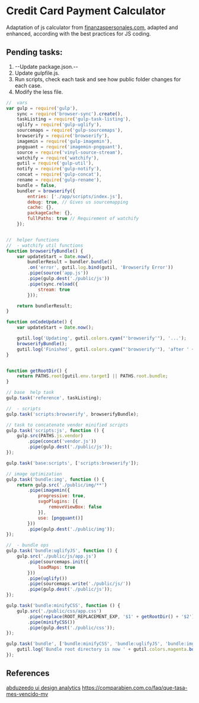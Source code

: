 # Credit Card Payment Calculator
Adaptation of js calculator from [finanzaspersonales.com](http://www.finanzaspersonales.com.co/calculadoras/articulo/tarjeta-credito/39934), adapted and enhanced, according with the best practices for JS coding.

## Pending tasks: 
1. --Update package.json.--
2. Update gulpfile.js.
3. Run scripts, check each task and see how public folder changes for each case.
4. Modify the less file.

```javascript
//  vars
var gulp = require('gulp'),
    sync = require('browser-sync').create(),
    taskListing = require('gulp-task-listing'),
    uglify = require('gulp-uglify'),
    sourcemaps = require('gulp-sourcemaps'),
    browserify = require('browserify'),
    imagemin = require('gulp-imagemin'),
    pngquant = require('imagemin-pngquant'),
    source = require('vinyl-source-stream'),
    watchify = require('watchify'),
    gutil = require('gulp-util'),
    notify = require('gulp-notify'),
    concat = require('gulp-concat'),
    rename = require('gulp-rename'),
    bundle = false,
    bundler = browserify({
        entries: ['./app/scripts/index.js'],
        debug: true, // Gives us sourcemapping
        cache: {},
        packageCache: {},
        fullPaths: true // Requirement of watchify
    });


//  helper functions
//  - watchify util functions
function browserifyBundle() {
    var updateStart = Date.now(),
        bundlerResult = bundler.bundle()
        .on('error', gutil.log.bind(gutil, 'Browserify Error'))
        .pipe(source('app.js'))
        .pipe(gulp.dest('./public/js'))
        .pipe(sync.reload({
            stream: true
        }));

    return bundlerResult;
}

function onCodeUpdate() {
    var updateStart = Date.now();

    gutil.log('Updating', gutil.colors.cyan("'browserify'"), '...');
    browserifyBundle();
    gutil.log('Finished', gutil.colors.cyan("'browserify'"), 'after ' + gutil.colors.magenta((Date.now() - updateStart) + 'ms'));
}


function getRootDir() {
    return PATHS.root[gutil.env.target] || PATHS.root.bundle;
}

// base  help task
gulp.task('reference', taskListing);

//  - scripts
gulp.task('scripts:browserify', browserifyBundle);

// task to concatenate vendor minified scripts
gulp.task('scripts:js', function () {
    gulp.src(PATHS.js.vendor)
        .pipe(concat('vendor.js'))
        .pipe(gulp.dest('./public/js'));
});

gulp.task('base:scripts', ['scripts:browserify']);

// image optimization
gulp.task('bundle:img', function () {
    return gulp.src('./public/img/**')
        .pipe(imagemin({
            progressive: true,
            svgoPlugins: [{
                removeViewBox: false
            }],
            use: [pngquant()]
        }))
        .pipe(gulp.dest('./public/img'));
});

//  - bundle ops
gulp.task('bundle:uglifyJS', function () {
    gulp.src('./public/js/app.js')
        .pipe(sourcemaps.init({
            loadMaps: true
        }))
        .pipe(uglify())
        .pipe(sourcemaps.write('./public/js/'))
        .pipe(gulp.dest('./public/js'));
});

gulp.task('bundle:minifyCSS', function () {
    gulp.src('./public/css/app.css')
        .pipe(replace(ROOT_REPLACEMENT_EXP, '$1' + getRootDir() + '$2'))
        .pipe(minifyCSS())
        .pipe(gulp.dest('./public/css'));
});

gulp.task('bundle', ['bundle:minifyCSS', 'bundle:uglifyJS', 'bundle:img'], function () {
    gutil.log('Bundle root directory is now ' + gutil.colors.magenta.bold(getRootDir()));
});
```

## References
[abduzeedo ui design analytics](http://abduzeedo.com/ui-design-analytics)
https://comparabien.com.co/faq/que-tasa-mes-vencido-mv
